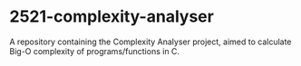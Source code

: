# 2521-complexity-analyser
A repository containing the Complexity Analyser project, aimed to calculate Big-O complexity of programs/functions in C.

